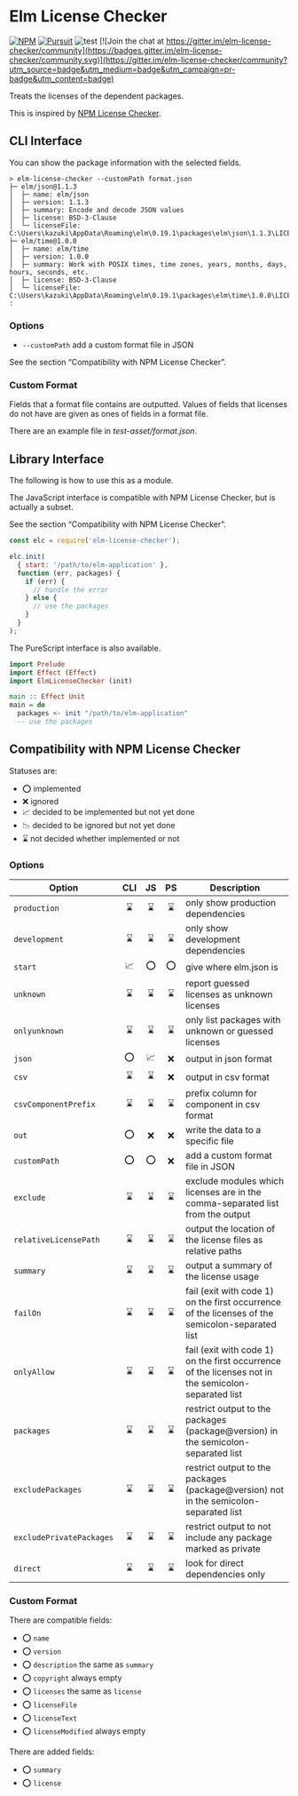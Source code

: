 # Elm License Checker

[![NPM][npm-badge]][npm] [![Pursuit][pursuit-badge]][pursuit] ![test](https://github.com/kakkun61/elm-license-checker/workflows/test/badge.svg) [![Join the chat at https://gitter.im/elm-license-checker/community](https://badges.gitter.im/elm-license-checker/community.svg)](https://gitter.im/elm-license-checker/community?utm_source=badge&utm_medium=badge&utm_campaign=pr-badge&utm_content=badge)

[npm]: https://www.npmjs.com/package/elm-license-checker
[npm-badge]: https://img.shields.io/npm/v/elm-license-checker
[pursuit]: https://pursuit.purescript.org/packages/purescript-elm-license-checker/
[pursuit-badge]: https://img.shields.io/badge/pursuit-v2.3.0-%231d222d

Treats the licenses of the dependent packages.

This is inspired by [NPM License Checker](https://github.com/davglass/license-checker).

## CLI Interface

You can show the package information with the selected fields.

```
> elm-license-checker --customPath format.json
├─ elm/json@1.1.3
│  ├─ name: elm/json
│  ├─ version: 1.1.3
│  ├─ summary: Encode and decode JSON values
│  ├─ license: BSD-3-Clause
│  └─ licenseFile: C:\Users\kazuki\AppData\Roaming\elm\0.19.1\packages\elm\json\1.1.3\LICENSE
├─ elm/time@1.0.0
│  ├─ name: elm/time
│  ├─ version: 1.0.0
│  ├─ summary: Work with POSIX times, time zones, years, months, days, hours, seconds, etc.
│  ├─ license: BSD-3-Clause
│  └─ licenseFile: C:\Users\kazuki\AppData\Roaming\elm\0.19.1\packages\elm\time\1.0.0\LICENSE
:
```

### Options

- `--customPath` add a custom format file in JSON

See the section “Compatibility with NPM License Checker”.

### Custom Format

Fields that a format file contains are outputted. Values of fields that licenses do not have are given as ones of fields in a format file.

There are an example file in _test-asset/format.json_.

## Library Interface

The following is how to use this as a module.

The JavaScript interface is compatible with NPM License Checker, but is actually a subset.

See the section “Compatibility with NPM License Checker”.

```javascript
const elc = require('elm-license-checker');

elc.init(
  { start: '/path/to/elm-application' },
  function (err, packages) {
    if (err) {
      // handle the error
    } else {
      // use the packages
    }
  }
);
```

The PureScript interface is also available.

```purescript
import Prelude
import Effect (Effect)
import ElmLicenseChecker (init)

main :: Effect Unit
main = do
  packages <- init "/path/to/elm-application"
  -- use the packages
```

## Compatibility with NPM License Checker

Statuses are:

- ⭕ implemented
- ❌ ignored
- 📈 decided to be implemented but not yet done
- 📉 decided to be ignored but not yet done
- ⌛ not decided whether implemented or not

### Options

| Option                   | CLI | JS | PS | Description                                                                                         | 
|--------------------------|:---:|:--:|:--:|-----------------------------------------------------------------------------------------------------| 
| `production`             | ⌛   | ⌛  | ⌛  | only show production dependencies                                                                   | 
| `development`            | ⌛   | ⌛  | ⌛  | only show development dependencies                                                                  | 
| `start`                  | 📈  | ⭕  | ⭕  | give where elm.json is                                                                              | 
| `unknown`                | ⌛   | ⌛  | ⌛  | report guessed licenses as unknown licenses                                                         | 
| `onlyunknown`            | ⌛   | ⌛  | ⌛  | only list packages with unknown or guessed licenses                                                 | 
| `json`                   | ⭕   | 📈  | ❌  | output in json format                                                                               | 
| `csv`                    | ⌛   | ⌛  | ❌  | output in csv format                                                                                | 
| `csvComponentPrefix`     | ⌛   | ⌛  | ⌛  | prefix column for component in csv format                                                           | 
| `out`                    | ⭕   | ❌  | ❌  | write the data to a specific file                                                                   | 
| `customPath`             | ⭕   | ⭕  | ❌  | add a custom format file in JSON                                                                    | 
| `exclude`                | ⌛   | ⌛  | ⌛  | exclude modules which licenses are in the comma-separated list from the output                      | 
| `relativeLicensePath`    | ⌛   | ⌛  | ⌛  | output the location of the license files as relative paths                                          | 
| `summary`                | ⌛   | ⌛  | ⌛  | output a summary of the license usage                                                               | 
| `failOn`                 | ⌛   | ⌛  | ⌛  | fail (exit with code 1) on the first occurrence of the licenses of the semicolon-separated list     | 
| `onlyAllow`              | ⌛   | ⌛  | ⌛  | fail (exit with code 1) on the first occurrence of the licenses not in the semicolon-separated list | 
| `packages`               | ⌛   | ⌛  | ⌛  | restrict output to the packages (package@version) in the semicolon-separated list                   | 
| `excludePackages`        | ⌛   | ⌛  | ⌛  | restrict output to the packages (package@version) not in the semicolon-separated list               | 
| `excludePrivatePackages` | ⌛   | ⌛  | ⌛  | restrict output to not include any package marked as private                                        | 
| `direct`                 | ⌛   | ⌛  | ⌛  | look for direct dependencies only                                                                   | 


### Custom Format

There are compatible fields:

- ⭕ `name`
- ⭕ `version`
- ⭕ `description` the same as `summary`
- ⭕ `copyright` always empty
- ⭕ `licenses` the same as `license`
- ⭕ `licenseFile`
- ⭕ `licenseText`
- ⭕ `licenseModified` always empty

There are added fields:

- ⭕ `summary`
- ⭕ `license`

